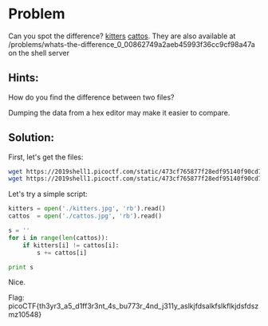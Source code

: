 # Problem
Can you spot the difference? [kitters](https://2019shell1.picoctf.com/static/473cf765877f28edf95140f90cd76b59/kitters.jpg) [cattos](https://2019shell1.picoctf.com/static/473cf765877f28edf95140f90cd76b59/cattos.jpg). They are also available at /problems/whats-the-difference_0_00862749a2aeb45993f36cc9cf98a47a on the shell server

## Hints:

How do you find the difference between two files?

Dumping the data from a hex editor may make it easier to compare.

## Solution:

First, let's get the files:
```bash
wget https://2019shell1.picoctf.com/static/473cf765877f28edf95140f90cd76b59/kitters.jpg
wget https://2019shell1.picoctf.com/static/473cf765877f28edf95140f90cd76b59/cattos.jpg
```

Let's try a simple script:
```python
kitters = open('./kitters.jpg', 'rb').read()
cattos  = open('./cattos.jpg', 'rb').read()

s = ''                                                           
for i in range(len(cattos)):                                                                                                                                                                      
    if kitters[i] != cattos[i]:
        s += cattos[i]

print s
```

Nice.

Flag: picoCTF{th3yr3_a5_d1ff3r3nt_4s_bu773r_4nd_j311y_aslkjfdsalkfslkflkjdsfdszmz10548}
